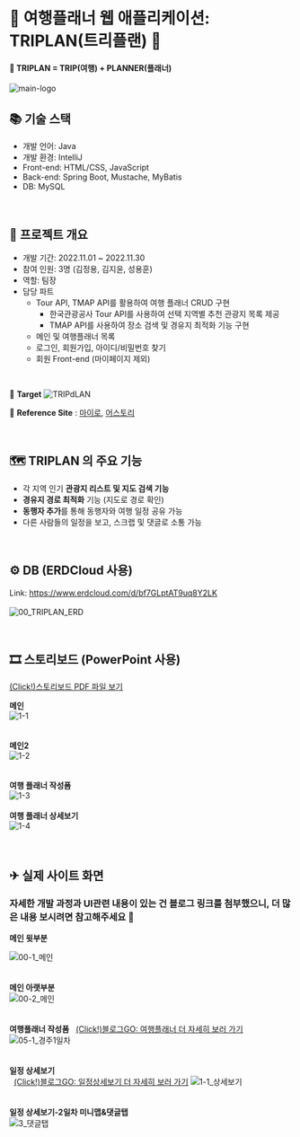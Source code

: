 # 🛫 여행플래너 웹 애플리케이션: TRIPLAN(트리플랜) 🛬
#### 💭 TRIPLAN = TRIP(여행) + PLANNER(플래너)<br>
![main-logo](https://user-images.githubusercontent.com/99342672/205441700-767db26b-a89c-4a1c-989e-d39bf6bb66ae.png)

## 📚 기술 스택
- 개발 언어: Java
- 개발 환경: IntelliJ
- Front-end: HTML/CSS, JavaScript
- Back-end: Spring Boot, Mustache, MyBatis
- DB: MySQL

<br>

## 🎤 프로젝트 개요
- 개발 기간: 2022.11.01 ~ 2022.11.30<br>
- 참여 인원: 3명 (김정용, 김지윤, 성용훈)
- 역할: 팀장
- 담당 파트
  - Tour API, TMAP API를 활용하여 여행 플래너 CRUD 구현
    - 한국관광공사 Tour API를 사용하여 선택 지역별 추천 관광지 목록 제공
    - TMAP API를 사용하여 장소 검색 및 경유지 최적화 기능 구현
  - 메인 및 여행플래너 목록
  - 로그인, 회원가입, 아이디/비밀번호 찾기
  - 회원 Front-end (마이페이지 제외)
    
<br>

📌 <b>Target</b>
![TRIPdLAN](https://user-images.githubusercontent.com/99342672/205442048-336f1ec7-8d3a-4d01-b593-b6c3680eacb4.png)

📌 <b>Reference Site</b> : [마이로](https://www.myro.co.kr/), [어스토리](https://www.earthtory.com/ko)

<br>

## 🗺 TRIPLAN 의 주요 기능
- 각 지역 인기 **관광지 리스트 및 지도 검색 기능**
- **경유지 경로 최적화** 기능 (지도로 경로 확인)
- **동행자 추가**를 통해 동행자와 여행 일정 공유 가능
- 다른 사람들의 일정을 보고, 스크랩 및 댓글로 소통 가능

<br>

## ⚙️ DB (ERDCloud 사용)
Link: https://www.erdcloud.com/d/bf7GLptAT9uq8Y2LK
<br><br>
![00_TRIPLAN_ERD](https://user-images.githubusercontent.com/99342672/205446661-d5b7d011-3f76-476a-b667-5842cc91eec2.png)

<br>

## 🎞 스토리보드 (PowerPoint 사용)
[(Click!)스토리보드 PDF 파일 보기](https://github.com/yong-k/TRIPLAN/files/12175897/TRIPLAN_.pdf)

<b>메인</b><br>
![1-1](https://github.com/yong-k/TRIPLAN/assets/99342672/02430fd1-de1d-47fb-a044-6555b8c9c890)
<br><br><br>
<b>메인2</b><br>
![1-2](https://github.com/yong-k/TRIPLAN/assets/99342672/1aeef005-34d2-4797-9240-76d8104d03b9)
<br><br><br>
<b>여행 플래너 작성폼</b><br>
![1-3](https://github.com/yong-k/TRIPLAN/assets/99342672/10992e8f-bb40-483b-8093-4542b9448d1e)
<br><br>
<b>여행 플래너 상세보기</b><br>
![1-4](https://github.com/yong-k/TRIPLAN/assets/99342672/99a30676-7730-4da9-aefd-1bf40b9e06d4)
<br><br>
<br>

## ✈ 실제 사이트 화면
<h3>자세한 개발 과정과 UI관련 내용이 있는 건 블로그 링크를 첨부했으니, 더 많은 내용 보시려면 참고해주세요 🙂</h3>
<b>메인 윗부분</b><br>

![00-1_메인](https://user-images.githubusercontent.com/99342672/209374354-86c27c65-8f6d-46c2-b50b-8cc9057ce57e.PNG)
<br><br><br>
<b>메인 아랫부분</b><br>
![00-2_메인](https://user-images.githubusercontent.com/99342672/209374363-4a79bb79-896b-43bc-a4d8-2a74d16e259f.PNG)
<br><br><br>
<b>여행플래너 작성폼</b> &nbsp;&nbsp;[(Click!)블로그GO: 여행플래너 더 자세히 보러 가기](https://yong-codinglog.tistory.com/73)<br>
![05-1_경주1일차](https://user-images.githubusercontent.com/99342672/209374375-24791eb1-3b97-4184-8bb2-90f15561fda4.PNG)
<br><br><br>
<b>일정 상세보기</b><br> &nbsp;&nbsp;[(Click!)블로그GO: 일정상세보기 더 자세히 보러 가기](https://yong-codinglog.tistory.com/77)
![1-1_상세보기](https://github.com/yong-k/TRIPLAN/assets/99342672/91c1cbae-d783-4aca-a6aa-ee1bdba7a5ac)
<br><br><br>
<b>일정 상세보기-2일차 미니맵&댓글탭</b><br>
![3_댓글탭](https://github.com/yong-k/TRIPLAN/assets/99342672/874abd8d-b753-4490-b719-60b1e6a278f5)
<br><br><br>
